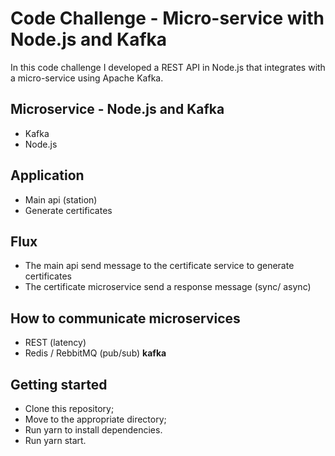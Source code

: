 # Code Challenge - Micro-service with Node.js and Kafka
In this code challenge I developed a REST API in Node.js that integrates with a micro-service using Apache Kafka.

## Microservice - Node.js and Kafka
  - Kafka
  - Node.js
  
## Application
  - Main api (station)
  - Generate certificates

## Flux
  - The main api send message to the certificate service to generate certificates
  - The certificate microservice send a response message (sync/ async) 


## How to communicate microservices
  - REST (latency)
  - Redis /  RebbitMQ (pub/sub) **kafka**


## Getting started
  - Clone this repository;
  - Move to the appropriate directory;
  - Run yarn to install dependencies.
  - Run yarn start.
